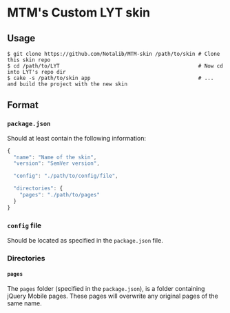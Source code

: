 # MTM's Custom LYT skin

## Usage

```
$ git clone https://github.com/Notalib/MTM-skin /path/to/skin # Clone this skin repo
$ cd /path/to/LYT                                             # Now cd into LYT's repo dir
$ cake -s /path/to/skin app                                   # ... and build the project with the new skin
```

## Format

### `package.json`

Should at least contain the following information:
```js
{
  "name": "Name of the skin",
  "version": "SemVer version",

  "config": "./path/to/config/file",

  "directories": {
    "pages": "./path/to/pages"
  }
}
```

### `config` file


Should be located as specified in the `package.json` file.

### Directories

#### `pages`

The `pages` folder (specified in the `package.json`), is a folder containing
jQuery Mobile pages. These pages will overwrite any original pages of the same name.
